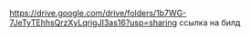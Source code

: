 https://drive.google.com/drive/folders/1b7WG-7JeTyTEhhsQrzXyLqrigJI3as16?usp=sharing ссылка на билд
